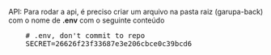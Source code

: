 API:
  Para rodar a api, é preciso criar um arquivo na pasta raiz (garupa-back) com o nome de <b>.env</b> com o seguinte conteúdo
  <pre>
    # .env, don't commit to repo
    SECRET=26626f23f33687e3e206cbce0c39bcd6
  <pre>